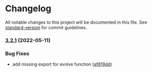 # Changelog

All notable changes to this project will be documented in this file. See [standard-version](https://github.com/conventional-changelog/standard-version) for commit guidelines.

### [3.2.1](https://github.com/growthops-digital/ext-ts/compare/v3.2.0...v3.2.1) (2022-05-11)


### Bug Fixes

* add missing export for evolve function ([af819dd](https://github.com/growthops-digital/ext-ts/commit/af819dd0ec53b9bbd0cccc690ffd2c4c2e40da64))
